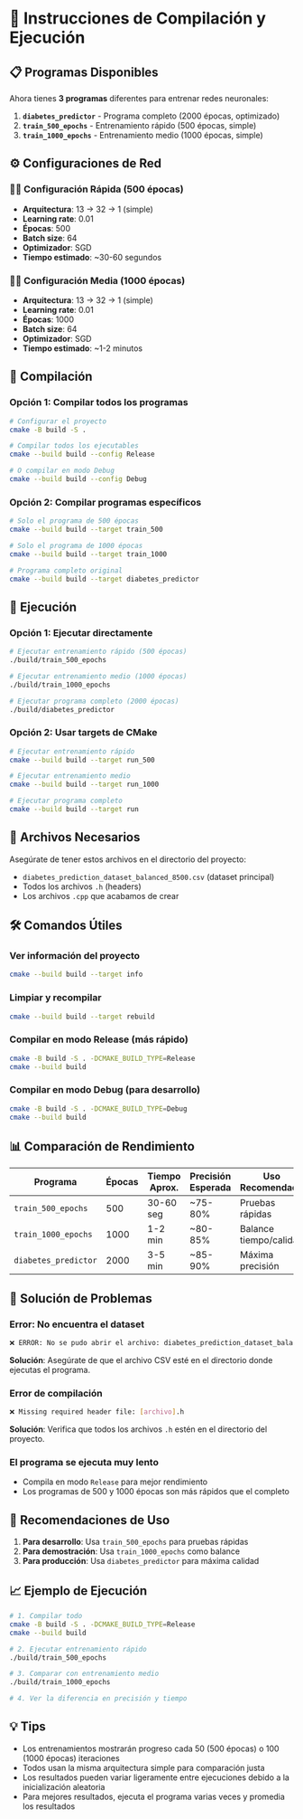 # 🚀 Instrucciones de Compilación y Ejecución

## 📋 Programas Disponibles

Ahora tienes **3 programas** diferentes para entrenar redes neuronales:

1. **`diabetes_predictor`** - Programa completo (2000 épocas, optimizado)
2. **`train_500_epochs`** - Entrenamiento rápido (500 épocas, simple)
3. **`train_1000_epochs`** - Entrenamiento medio (1000 épocas, simple)

## ⚙️ Configuraciones de Red

### 🏃‍♂️ Configuración Rápida (500 épocas)
- **Arquitectura**: 13 → 32 → 1 (simple)
- **Learning rate**: 0.01
- **Épocas**: 500
- **Batch size**: 64
- **Optimizador**: SGD
- **Tiempo estimado**: ~30-60 segundos

### 🚶‍♂️ Configuración Media (1000 épocas)
- **Arquitectura**: 13 → 32 → 1 (simple)
- **Learning rate**: 0.01
- **Épocas**: 1000
- **Batch size**: 64
- **Optimizador**: SGD
- **Tiempo estimado**: ~1-2 minutos

## 🔨 Compilación

### Opción 1: Compilar todos los programas
```bash
# Configurar el proyecto
cmake -B build -S .

# Compilar todos los ejecutables
cmake --build build --config Release

# O compilar en modo Debug
cmake --build build --config Debug
```

### Opción 2: Compilar programas específicos
```bash
# Solo el programa de 500 épocas
cmake --build build --target train_500

# Solo el programa de 1000 épocas
cmake --build build --target train_1000

# Programa completo original
cmake --build build --target diabetes_predictor
```

## 🚀 Ejecución

### Opción 1: Ejecutar directamente
```bash
# Ejecutar entrenamiento rápido (500 épocas)
./build/train_500_epochs

# Ejecutar entrenamiento medio (1000 épocas)
./build/train_1000_epochs

# Ejecutar programa completo (2000 épocas)
./build/diabetes_predictor
```

### Opción 2: Usar targets de CMake
```bash
# Ejecutar entrenamiento rápido
cmake --build build --target run_500

# Ejecutar entrenamiento medio
cmake --build build --target run_1000

# Ejecutar programa completo
cmake --build build --target run
```

## 📁 Archivos Necesarios

Asegúrate de tener estos archivos en el directorio del proyecto:
- `diabetes_prediction_dataset_balanced_8500.csv` (dataset principal)
- Todos los archivos `.h` (headers)
- Los archivos `.cpp` que acabamos de crear

## 🛠️ Comandos Útiles

### Ver información del proyecto
```bash
cmake --build build --target info
```

### Limpiar y recompilar
```bash
cmake --build build --target rebuild
```

### Compilar en modo Release (más rápido)
```bash
cmake -B build -S . -DCMAKE_BUILD_TYPE=Release
cmake --build build
```

### Compilar en modo Debug (para desarrollo)
```bash
cmake -B build -S . -DCMAKE_BUILD_TYPE=Debug
cmake --build build
```

## 📊 Comparación de Rendimiento

| Programa | Épocas | Tiempo Aprox. | Precisión Esperada | Uso Recomendado |
|----------|--------|---------------|-------------------|-----------------|
| `train_500_epochs` | 500 | 30-60 seg | ~75-80% | Pruebas rápidas |
| `train_1000_epochs` | 1000 | 1-2 min | ~80-85% | Balance tiempo/calidad |
| `diabetes_predictor` | 2000 | 3-5 min | ~85-90% | Máxima precisión |

## 🔧 Solución de Problemas

### Error: No encuentra el dataset
```bash
❌ ERROR: No se pudo abrir el archivo: diabetes_prediction_dataset_balanced_8500.csv
```
**Solución**: Asegúrate de que el archivo CSV esté en el directorio donde ejecutas el programa.

### Error de compilación
```bash
❌ Missing required header file: [archivo].h
```
**Solución**: Verifica que todos los archivos `.h` estén en el directorio del proyecto.

### El programa se ejecuta muy lento
- Compila en modo `Release` para mejor rendimiento
- Los programas de 500 y 1000 épocas son más rápidos que el completo

## 🎯 Recomendaciones de Uso

1. **Para desarrollo**: Usa `train_500_epochs` para pruebas rápidas
2. **Para demostración**: Usa `train_1000_epochs` como balance
3. **Para producción**: Usa `diabetes_predictor` para máxima calidad

## 📈 Ejemplo de Ejecución

```bash
# 1. Compilar todo
cmake -B build -S . -DCMAKE_BUILD_TYPE=Release
cmake --build build

# 2. Ejecutar entrenamiento rápido
./build/train_500_epochs

# 3. Comparar con entrenamiento medio
./build/train_1000_epochs

# 4. Ver la diferencia en precisión y tiempo
```

## 💡 Tips

- Los entrenamientos mostrarán progreso cada 50 (500 épocas) o 100 (1000 épocas) iteraciones
- Todos usan la misma arquitectura simple para comparación justa
- Los resultados pueden variar ligeramente entre ejecuciones debido a la inicialización aleatoria
- Para mejores resultados, ejecuta el programa varias veces y promedia los resultados 